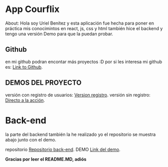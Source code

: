 # App Courflix

About: Hola soy Uriel Benítez y esta aplicación fue hecha para poner en práctica mis conocimintos en react, js, css y html también hice el backend y tengo una versión Demo para que la puedan probar.

## Github

en mi github podran encontar más proyectos :D por si les interesa
mi github es: [Link to Github](https://github.com/UrielBm).

## DEMOS DEL PROYECTO

versión con registro de usuarios: [Version registro](https://courflix-app.vercel.app/).
versión sin registro: [Directo a la acción](https://courflix-app.vercel.app/home).

# Back-end

la parte del backend también la he realizado yo el repositorio se muestra abajo junto con el demo.

repositorio [Repositorio back-end](https://github.com/UrielBm/back-end-courflix).
DEMO [Link del demo](https://backendcourflix.herokuapp.com/).

**Gracias por leer el README.MD, adiós**
